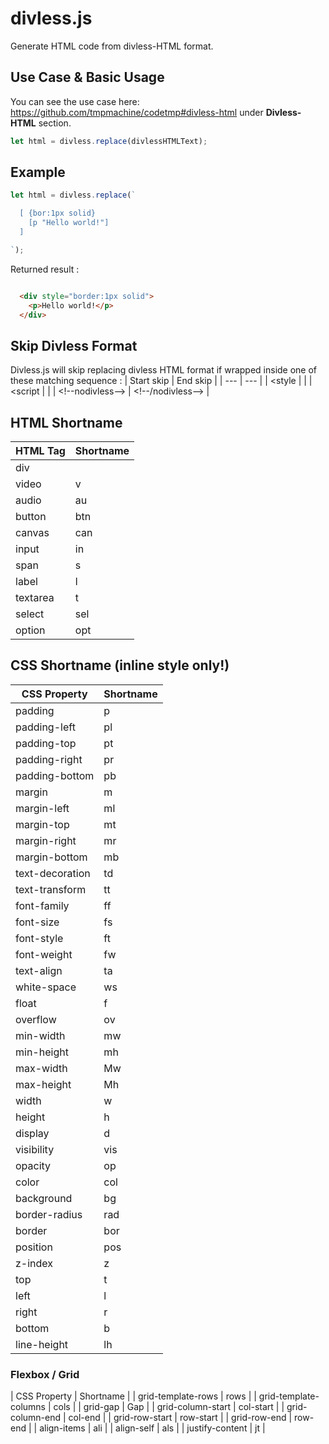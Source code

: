 # divless.js
Generate HTML code from divless-HTML format.

## Use Case & Basic Usage
You can see the use case here: https://github.com/tmpmachine/codetmp#divless-html under **Divless-HTML** section.
```javascript
let html = divless.replace(divlessHTMLText);
```

## Example
```javascript
let html = divless.replace(`

  [ {bor:1px solid}
    [p "Hello world!"]
  ]

`);
```
Returned result :
```html

  <div style="border:1px solid">
    <p>Hello world!</p>
  </div>

```

## Skip Divless Format
Divless.js will skip replacing divless HTML format if wrapped inside one of these matching sequence :
| Start skip | End skip |
| --- | --- |
| <style	 | </style> |
| <script	 | </script> |
| &lt;!--nodivless--> | &lt;!--/nodivless--> |

## HTML Shortname
| HTML Tag | Shortname |
| --- | --- |
| div	 |  |
| video	 | v |
| audio	 | au |
| button	 | btn |
| canvas	 | can |
| input	 | in |
| span	 | s |
| label	 | l |
| textarea	 | t |
| select	 | sel |
| option	 | opt |

## CSS Shortname (inline style only!)
| CSS Property | Shortname |
| --- | --- |
| padding	 | p |
| padding-left	 | pl |
| padding-top	 | pt |
| padding-right	 | pr |
| padding-bottom	 | pb |
| margin	 | m |
| margin-left	 | ml |
| margin-top	 | mt |
| margin-right	 | mr |
| margin-bottom	 | mb |
| text-decoration	 | td |
| text-transform	 | tt |
| font-family	 | ff |
| font-size	 | fs |
| font-style	 | ft |
| font-weight	 | fw |
| text-align	 | ta |
| white-space	 | ws |
| float	 | f |
| overflow	 | ov |
| min-width	 | mw |
| min-height	 | mh |
| max-width	 | Mw |
| max-height	 | Mh |
| width	 | w |
| height	 | h |
| display	 | d |
| visibility	 | vis |
| opacity	 | op |
| color	 | col |
| background	 | bg |
| border-radius	 | rad |
| border	 | bor |
| position	 | pos |
| z-index	 | z |
| top	 | t |
| left	 | l |
| right	 | r |
| bottom	 | b |
| line-height	 | lh |

### Flexbox / Grid
| CSS Property | Shortname |
| grid-template-rows	 | rows |
| grid-template-columns	 | cols |
| grid-gap	 | Gap |
| grid-column-start	 | col-start |
| grid-column-end	 | col-end |
| grid-row-start	 | row-start |
| grid-row-end	 | row-end |
| align-items | ali |
| align-self | als |
| justify-content | jt |

